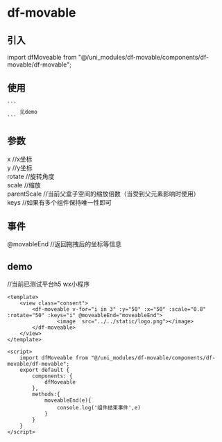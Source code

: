 # df-movable
## 引入
import dfMoveable from "@/uni_modules/df-movable/components/df-movable/df-movable";

## 使用
	```
		见demo
	```
## 参数
x	//x坐标  
y //y坐标  
rotate //旋转角度  
scale //缩放  
parentScale //当前父盒子空间的缩放倍数（当受到父元素影响时使用）  
keys //如果有多个组件保持唯一性即可   
## 事件
@movableEnd //返回拖拽后的坐标等信息

## demo
//当前已测试平台h5 wx小程序
```
<template>
	<view class="consent">
		<df-moveable v-for="i in 3" :y="50" :x="50" :scale="0.8" :rotate="50" :keys="i" @moveableEnd="moveableEnd">
				<image  src="../../static/logo.png"></image>
		</df-moveable>
	</view>
</template>

<script>
	import dfMoveable from "@/uni_modules/df-movable/components/df-movable/df-movable";
	export default {
		components: {
			dfMoveable
		},
		methods:{
			moveableEnd(e){
				console.log('组件结束事件',e)
			}
		}
	}
</script>


```